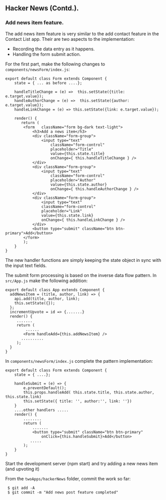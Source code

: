 ## Hacker News (Contd.).

### Add news item feature.

The add news item feature is very similar to the add contact feature in the Contact List app. Their are two aspects to the implementation:

+ Recording the data entry as it happens.
+ Handling the form submit action.

For the first part, make the following changes to `components/newsForm/index.js`:
~~~
export default class Form extends Component {
    state = { ... as before ....};
    
    handleTitleChange = (e) =>  this.setState({title: e.target.value});
    handleAuthorChange = (e) =>  this.setState({author: e.target.value});
    handleLinkChange = (e) => this.setState({link: e.target.value});

    render() {
       return (
        <form   className="form bg-dark text-light">
            <h3>Add a news item</h3>
            <div className="form-group">
                <input type="text"
                    className="form-control"
                    placeholder="Title"
                    value={this.state.title}
                    onChange={ this.handleTitleChange } />
            </div>
            <div className="form-group">
                <input type="text"
                    className="form-control"
                    placeholder="Author"
                    value={this.state.author}
                    onChange={ this.handleAuthorChange } />
            </div>
            <div className="form-group">
                <input type="text"
                className="form-control"
                placeholder="Link"
                value={this.state.link}
                onChange={ this.handleLinkChange } />
            </div>
            <button type="submit" className="btn btn-primary">Add</button>
        </form>
        );
    }
}
~~~

The new handler functions are simply keeping the state object in sync with the input text fields.

The submit form processing is based on the inverse data flow pattern. In `src/App.js` make the following addition:

~~~
export default class App extends Component {
  addNewsItem = (title, author, link) => {
    api.add(title, author, link);
    this.setState({});
  };
  incrementUpvote = id => {.......}
  render() {
     .......
	 return ( 
		 ......
	    <Form handleAdd={this.addNewsItem} />
       ..........
	 );
  }
}
~~~

In `components/newsForm/index.js` complete the pattern implementation:

~~~
export default class Form extends Component {
    state = { ....};
    
    handleSubmit = (e) => {
        e.preventDefault();
        this.props.handleAdd( this.state.title, this.state.author, this.state.link)
        this.setState({ title: '', author:'', link: ''})
    }
    ....other handlers .....
	render() { 
		........
		return ( 
			.......
            <button type="submit" className="btn btn-primary"
                onClick={this.handleSubmit}>Add</button>
           .....
		);
	}
}
~~~

Start the development server (npm start) and try adding a new news item (and upvoting it)

From the `twoApps/hackerNews` folder, commit the work so far:

     $ git add -A
     $ git commit -m "Add news post feature completed"
